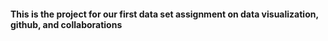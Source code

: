 #### This is the project for our first data set assignment on data visualization, github, and collaborations  

 
